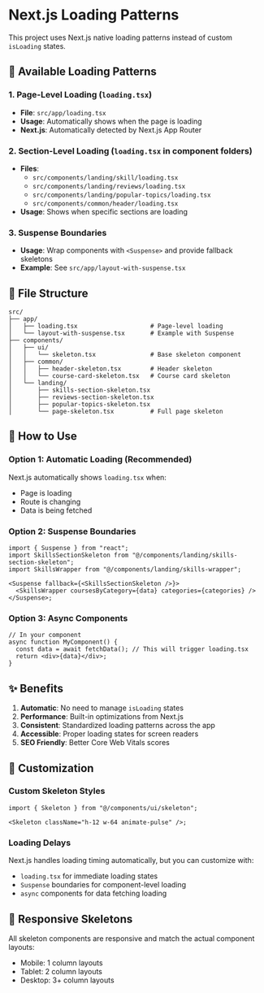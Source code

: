 # Next.js Loading Patterns

This project uses Next.js native loading patterns instead of custom `isLoading` states.

## 🚀 Available Loading Patterns

### 1. **Page-Level Loading** (`loading.tsx`)

- **File**: `src/app/loading.tsx`
- **Usage**: Automatically shows when the page is loading
- **Next.js**: Automatically detected by Next.js App Router

### 2. **Section-Level Loading** (`loading.tsx` in component folders)

- **Files**:
  - `src/components/landing/skill/loading.tsx`
  - `src/components/landing/reviews/loading.tsx`
  - `src/components/landing/popular-topics/loading.tsx`
  - `src/components/common/header/loading.tsx`
- **Usage**: Shows when specific sections are loading

### 3. **Suspense Boundaries**

- **Usage**: Wrap components with `<Suspense>` and provide fallback skeletons
- **Example**: See `src/app/layout-with-suspense.tsx`

## 📁 File Structure

```
src/
├── app/
│   ├── loading.tsx                    # Page-level loading
│   └── layout-with-suspense.tsx       # Example with Suspense
├── components/
│   ├── ui/
│   │   └── skeleton.tsx               # Base skeleton component
│   ├── common/
│   │   ├── header-skeleton.tsx        # Header skeleton
│   │   └── course-card-skeleton.tsx   # Course card skeleton
│   └── landing/
│       ├── skills-section-skeleton.tsx
│       ├── reviews-section-skeleton.tsx
│       ├── popular-topics-skeleton.tsx
│       └── page-skeleton.tsx          # Full page skeleton
```

## 🎯 How to Use

### **Option 1: Automatic Loading (Recommended)**

Next.js automatically shows `loading.tsx` when:

- Page is loading
- Route is changing
- Data is being fetched

### **Option 2: Suspense Boundaries**

```tsx
import { Suspense } from "react";
import SkillsSectionSkeleton from "@/components/landing/skills-section-skeleton";
import SkillsWrapper from "@/components/landing/skills-wrapper";

<Suspense fallback={<SkillsSectionSkeleton />}>
  <SkillsWrapper coursesByCategory={data} categories={categories} />
</Suspense>;
```

### **Option 3: Async Components**

```tsx
// In your component
async function MyComponent() {
  const data = await fetchData(); // This will trigger loading.tsx
  return <div>{data}</div>;
}
```

## ✨ Benefits

1. **Automatic**: No need to manage `isLoading` states
2. **Performance**: Built-in optimizations from Next.js
3. **Consistent**: Standardized loading patterns across the app
4. **Accessible**: Proper loading states for screen readers
5. **SEO Friendly**: Better Core Web Vitals scores

## 🔧 Customization

### **Custom Skeleton Styles**

```tsx
import { Skeleton } from "@/components/ui/skeleton";

<Skeleton className="h-12 w-64 animate-pulse" />;
```

### **Loading Delays**

Next.js handles loading timing automatically, but you can customize with:

- `loading.tsx` for immediate loading states
- `Suspense` boundaries for component-level loading
- `async` components for data fetching loading

## 📱 Responsive Skeletons

All skeleton components are responsive and match the actual component layouts:

- Mobile: 1 column layouts
- Tablet: 2 column layouts
- Desktop: 3+ column layouts
